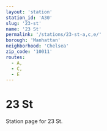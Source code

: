 ```yaml
---
layout: 'station'
station_id: 'A30'
slug: '23-st'
name: '23 St'
permalink: '/stations/23-st-a,c,e/'
borough: 'Manhattan'
neighborhood: 'Chelsea'
zip_code: '10011'
routes:
  - A,
  - C,
  - E
---
```

# 23 St

Station page for 23 St.
